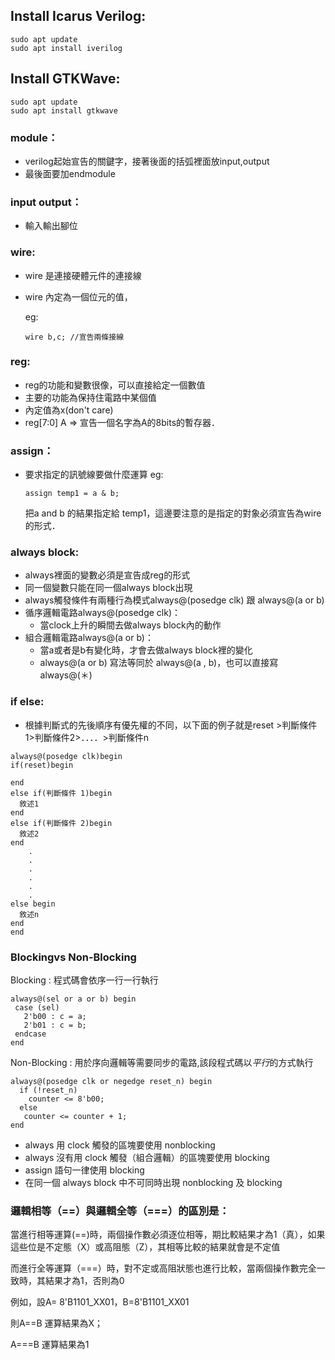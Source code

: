 ## Install Icarus Verilog:
```
sudo apt update
sudo apt install iverilog
```

## Install GTKWave:
```
sudo apt update
sudo apt install gtkwave
```
### module：
   * verilog起始宣告的關鍵字，接著後面的括弧裡面放input,output
   * 最後面要加endmodule

### input output：
   * 輸入輸出腳位

###  wire:
  * wire 是連接硬體元件的連接線
  * wire 內定為一個位元的值，
   
    eg:
   
     ```
     wire b,c; //宣告兩條接線
     ```
     
###  reg:
  * reg的功能和變數很像，可以直接給定一個數值
  * 主要的功能為保持住電路中某個值
  * 內定值為x(don't care)
  * reg[7:0] A => 宣告一個名字為A的8bits的暫存器．
### assign：
  * 要求指定的訊號線要做什麼運算
    eg:
    ```
    assign temp1 = a & b;
    ```
    把a and b 的結果指定給 temp1，這邊要注意的是指定的對象必須宣告為wire的形式．       
     
### always block:
  * always裡面的變數必須是宣告成reg的形式
  * 同一個變數只能在同一個always block出現
  * always觸發條件有兩種行為模式always@(posedge clk) 跟 always@(a or b)
  * 循序邏輯電路always@(posedge clk)：
    * 當clock上升的瞬間去做always block內的動作
  * 組合邏輯電路always@(a or b)：
    * 當a或者是b有變化時，才會去做always block裡的變化 
    * always@(a or b) 寫法等同於 always@(a , b)，也可以直接寫always@(＊) 

### if else:
  * 根據判斷式的先後順序有優先權的不同，以下面的例子就是reset >判斷條件1>判斷條件2>．．．．>判斷條件n
  ```
  always@(posedge clk)begin
  if(reset)begin

  end
  else if(判斷條件 1)begin
    敘述1
  end
  else if(判斷條件 2)begin
    敘述2
  end
      .
      .
      .
      .
      .
      .
  else begin
    敘述n
  end
end
  ```
  
 ### Blockingvs Non-Blocking 
 
 Blocking  : 程式碼會依序一行一行執行
 
 ```
 always@(sel or a or b) begin
  case (sel)
    2'b00 : c = a;
    2'b01 : c = b;
  endcase
end
 ```
 
 Non-Blocking : 用於序向邏輯等需要同步的電路,該段程式碼以*平行*的方式執行
 
 ```
 always@(posedge clk or negedge reset_n) begin
   if (!reset_n)
     counter <= 8'b00;
   else
    counter <= counter + 1;
end
```
 
 * always 用 clock 觸發的區塊要使用 nonblocking
 * always 沒有用 clock 觸發（組合邏輯）的區塊要使用 blocking
 * assign 語句一律使用 blocking
 * 在同一個 always block 中不可同時出現 nonblocking 及 blocking


### 邏輯相等（==）與邏輯全等（===）的區別是：

當進行相等運算(==)時，兩個操作數必須逐位相等，期比較結果才為1（真），如果這些位是不定態（X）或高阻態（Z），其相等比較的結果就會是不定值

而進行全等運算（===）時，對不定或高阻狀態也進行比較，當兩個操作數完全一致時，其結果才為1，否則為0

例如，設A= 8'B1101_XX01，B=8'B1101_XX01

則A==B 運算結果為X；

  A===B 運算結果為1
